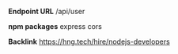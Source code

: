 **Endpoint URL**
/api/user

**npm packages**
express
cors

**Backlink**
https://hng.tech/hire/nodejs-developers
